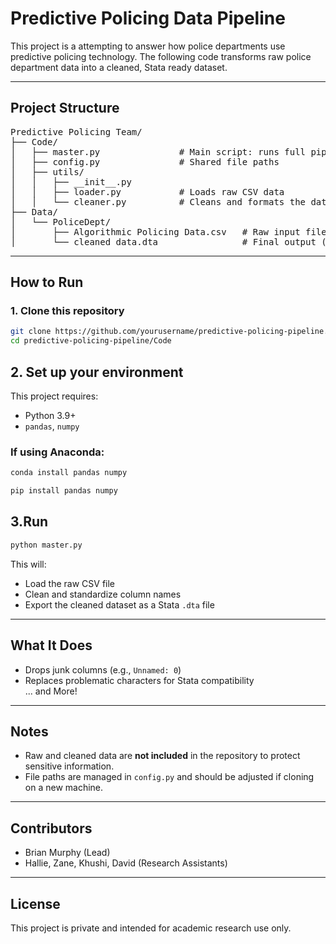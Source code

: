 # Predictive Policing Data Pipeline

This project is a attempting to answer how police departments use predictive policing technology. 
The following code transforms raw police department data into a cleaned, Stata ready dataset.

---

## Project Structure

<pre>
Predictive Policing Team/
├── Code/
│   ├── master.py               # Main script: runs full pipeline
│   ├── config.py               # Shared file paths
│   ├── utils/
│   │   ├── __init__.py
│   │   ├── loader.py           # Loads raw CSV data
│   │   └── cleaner.py          # Cleans and formats the data
├── Data/
│   └── PoliceDept/
│       ├── Algorithmic Policing Data.csv   # Raw input file
│       └── cleaned_data.dta                # Final output (Stata)
</pre>

---

## How to Run

### 1. Clone this repository

```bash
git clone https://github.com/yourusername/predictive-policing-pipeline.git
cd predictive-policing-pipeline/Code
```

## 2. Set up your environment

This project requires:

- Python 3.9+
- `pandas`, `numpy`

### If using Anaconda:

```bash
conda install pandas numpy
```

```bash
pip install pandas numpy
```
## 3.Run 
```bash
python master.py
```
This will:

- Load the raw CSV file
- Clean and standardize column names
- Export the cleaned dataset as a Stata `.dta` file

---

## What It Does

- Drops junk columns (e.g., `Unnamed: 0`)  
- Replaces problematic characters for Stata compatibility  
... and More!

---

## Notes

- Raw and cleaned data are **not included** in the repository to protect sensitive information.  
- File paths are managed in `config.py` and should be adjusted if cloning on a new machine.  

---

## Contributors

- Brian Murphy (Lead)  
- Hallie, Zane, Khushi, David (Research Assistants)

---

## License

This project is private and intended for academic research use only.

